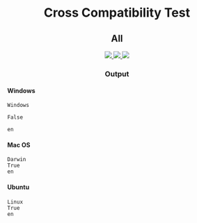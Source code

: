 <h1 align="center" style="font-weight: bold">
    Cross Compatibility Test
</h1>

<h2 align="center" style="font-weight: bold">
    All
</h2>

<p align="center">
    <a href="https://github.com/whinee/cross-compatibility-test/actions/workflows/windows-all.yml">
        <img src="https://img.shields.io/github/actions/workflow/status/whinee/cross-compatibility-test/windows-all.yml?branch=main&label=Windows&style=flat-square">
    </a>
    <a href="https://github.com/whinee/cross-compatibility-test/actions/workflows/macos-all.yml">
        <img src="https://img.shields.io/github/actions/workflow/status/whinee/cross-compatibility-test/macos-all.yml?branch=main&label=Mac%20OS&style=flat-square">
    </a>
    <a href="https://github.com/whinee/cross-compatibility-test/actions/workflows/ubuntu-all.yml">
        <img src="https://img.shields.io/github/actions/workflow/status/whinee/cross-compatibility-test/ubuntu-all.yml?branch=main&label=Ubuntu&style=flat-square">
    </a>
</p>

<h3 align="center" style="font-weight: bold">
    Output
</h3>

#### **Windows**

```windows
Windows
False
en
```

#### **Mac OS**

```macos
Darwin
True
en
```

#### **Ubuntu**

```ubuntu
Linux
True
en
```
